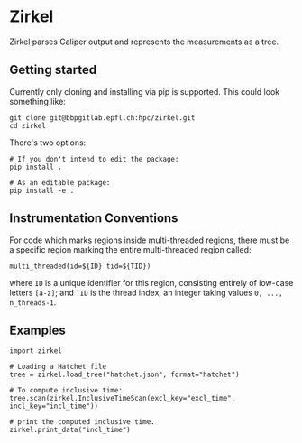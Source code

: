 # Zirkel
Zirkel parses Caliper output and represents the measurements as a tree.

## Getting started
Currently only cloning and installing via pip is supported. This could look something like:

```
git clone git@bbpgitlab.epfl.ch:hpc/zirkel.git
cd zirkel
```
There's two options:
```
# If you don't intend to edit the package:
pip install .

# As an editable package:
pip install -e .
```

## Instrumentation Conventions
For code which marks regions inside multi-threaded regions, there must be a
specific region marking the entire multi-threaded region called:

```
multi_threaded(id=${ID} tid=${TID})
```
where `ID` is a unique identifier for this region, consisting entirely of
low-case letters `[a-z]`; and `TID` is the thread index, an integer taking
values `0, ..., n_threads-1`.

## Examples
```
import zirkel

# Loading a Hatchet file
tree = zirkel.load_tree("hatchet.json", format="hatchet")

# To compute inclusive time:
tree.scan(zirkel.InclusiveTimeScan(excl_key="excl_time", incl_key="incl_time"))

# print the computed inclusive time.
zirkel.print_data("incl_time")
```
